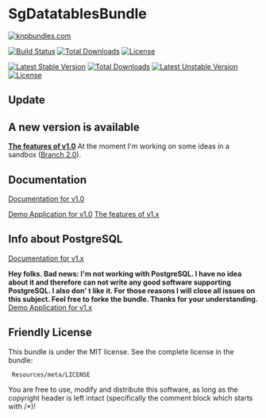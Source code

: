 # SgDatatablesBundle
 
 [![knpbundles.com](http://knpbundles.com/stwe/DatatablesBundle/badge)](http://knpbundles.com/stwe/DatatablesBundle)
 
 [![Build Status](https://travis-ci.org/stwe/DatatablesBundle.svg?branch=master)](https://travis-ci.org/stwe/DatatablesBundle)
 [![Total Downloads](https://poser.pugx.org/sg/datatablesbundle/downloads)](https://packagist.org/packages/sg/datatablesbundle)
 [![License](https://poser.pugx.org/sg/datatablesbundle/license)](https://packagist.org/packages/sg/datatablesbundle)
 
 [![Latest Stable Version](https://poser.pugx.org/sg/datatablesbundle/v/stable)](https://packagist.org/packages/sg/datatablesbundle) [![Total Downloads](https://poser.pugx.org/sg/datatablesbundle/downloads)](https://packagist.org/packages/sg/datatablesbundle) [![Latest Unstable Version](https://poser.pugx.org/sg/datatablesbundle/v/unstable)](https://packagist.org/packages/sg/datatablesbundle) [![License](https://poser.pugx.org/sg/datatablesbundle/license)](https://packagist.org/packages/sg/datatablesbundle)
 ## Update
 
 ## A new version is available
 
 **[The features of v1.0](https://github.com/stwe/DatatablesBundle/blob/master/FEATURES.md)**
 At the moment I'm working on some ideas in a sandbox ([Branch 2.0](https://github.com/stwe/DatatablesBundle/tree/2.0)).
 
 ## Documentation
 
 [Documentation for v1.0](https://github.com/stwe/DatatablesBundle/blob/master/Resources/doc/index.md)
 
 [Demo Application for v1.0](https://github.com/stwe/DtBundleDemo10)
 [The features of v1.x](https://github.com/stwe/DatatablesBundle/blob/master/FEATURES.md)
 
 ## Info about PostgreSQL
 [Documentation for v1.x](https://github.com/stwe/DatatablesBundle/blob/master/Resources/doc/index.md)
 
 **Hey folks. Bad news: I'm not working with PostgreSQL. I have no idea about it and therefore can not write any good software supporting PostgreSQL. 
 I also don' t like it. For those reasons I will close all issues on this subject. Feel free to forke the bundle. Thanks for your understanding.**
 [Demo Application for v1.x](https://github.com/stwe/DtBundleDemo10)
 
 ## Friendly License
 
 This bundle is under the MIT license. See the complete license in the bundle:
 
     Resources/meta/LICENSE
 
 You are free to use, modify and distribute this software, as long as the copyright header is left intact (specifically the comment block which starts with /*)!
